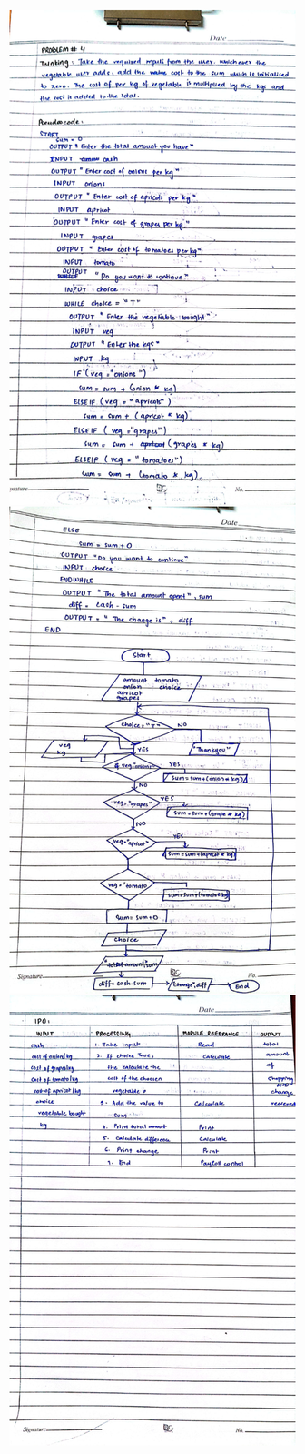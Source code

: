 ![Q4_1](https://github.com/Areeba2024/k240005/blob/de00695c77583b93344f2124ac07606e15adbdff/PF%20Theory%20Assignment/Assign1/Q4_1.jpg)
![Q4_2](https://github.com/Areeba2024/k240005/blob/de00695c77583b93344f2124ac07606e15adbdff/PF%20Theory%20Assignment/Assign1/Q4_2.jpg)
![Q4_3](https://github.com/Areeba2024/k240005/blob/de00695c77583b93344f2124ac07606e15adbdff/PF%20Theory%20Assignment/Assign1/Q4_3.jpg)
